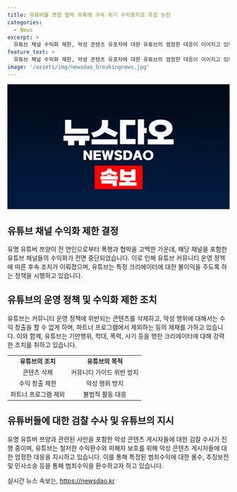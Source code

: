 ```yaml
---
title: 유튜버들 쯔양 협박 의혹에 구속 위기 수익중지로 추징 논란
categories:
  - News
excerpt: >
  유튜브 채널 수익화 제한, 악성 콘텐츠 유포자에 대한 유튜브의 엄정한 대응이 이어지고 있다. 수익화 중단된 사이버 레커 유튜버들은 검찰의 수사에 직면하게 되었는데, 유튜브는 폭력, 협박, 학대 등 부적절한 행위를 보인 크리에이터들에 대해 후속 조치를 취한다고 밝혔다. 이러한 조치에는 광고 게재 중단뿐만 아니라 파트너 프로그램 제외 등이 포함되는데, 또한 커뮤니티 가이드를 위반하는 콘텐츠는 삭제되며, 범죄행위에 대해서는 엄중히 대응할 예정이다. 유명 유튜버 쯔양의 협박 사건을 시작으로 범정부 차원의 대응이 진행되고 있으며, 검찰 총장과 방송통신심의위원장은 엄정 대응을 요구하고 있다.
feature_text: >
  유튜브 채널 수익화 제한, 악성 콘텐츠 유포자에 대한 유튜브의 엄정한 대응이 이어지고 있다. 수익화 중단된 사이버 레커 유튜버들은 검찰의 수사에 직면하게 되었는데, 유튜브는 폭력, 협박, 학대 등 부적절한 행위를 보인 크리에이터들에 대해 후속 조치를 취한다고 밝혔다. 이러한 조치에는 광고 게재 중단뿐만 아니라 파트너 프로그램 제외 등이 포함되는데, 또한 커뮤니티 가이드를 위반하는 콘텐츠는 삭제되며, 범죄행위에 대해서는 엄중히 대응할 예정이다. 유명 유튜버 쯔양의 협박 사건을 시작으로 범정부 차원의 대응이 진행되고 있으며, 검찰 총장과 방송통신심의위원장은 엄정 대응을 요구하고 있다.
image: '/assets/img/newsdao_breakingnews.jpg'
---
```


<p><img src="/assets/img/newsdao_breakingnews.jpg" alt="firstkoreanews 속보" /></p>

<h2 data-ke-size="size26">유튜브 채널 수익화 제한 결정</h2>

<p data-ke-size="size16">유명 유튜버 쯔양이 전 연인으로부터 폭행과 협박을 고백한 가운데, 해당 채널을 포함한 유튜브 채널들의 수익화가 전면 중단되었습니다. 이로 인해 유튜브 커뮤니티 운영 정책에 따른 후속 조치가 이뤄졌으며, 유튜브는 특정 크리에이터에 대한 불이익을 주도록 하는 정책을 시행하고 있습니다.</p>

<h2 data-ke-size="size26">유튜브의 운영 정책 및 수익화 제한 조치</h2>

<p data-ke-size="size16">유튜브는 커뮤니티 운영 정책에 위반되는 콘텐츠를 삭제하고, 악성 행위에 대해서는 수익 창출을 할 수 없게 하며, 파트너 프로그램에서 제외하는 등의 제재를 가하고 있습니다. 이와 함께, 유튜브는 기만행위, 학대, 폭력, 사기 등을 행한 크리에이터에 대해 강력한 조치를 취하고 있습니다.</p>

<table>
  <tr>
    <td style="text-align: center; height: 17px;"><b>유튜브의 조치</b></td>
    <td style="text-align: center; height: 17px;"><b>유튜브의 목적</b></td>
  </tr>
  <tr>
    <td style="text-align: center; height: 17px;">콘텐츠 삭제</td>
    <td style="text-align: center; height: 17px;">커뮤니티 가이드 위반 방지</td>
  </tr>
  <tr>
    <td style="text-align: center; height: 17px;">수익 창출 제한</td>
    <td style="text-align: center; height: 17px;">악성 행위 방지</td>
  </tr>
  <tr>
    <td style="text-align: center; height: 17px;">파트너 프로그램 제외</td>
    <td style="text-align: center; height: 17px;">불법적 활동 대응</td>
  </tr>
</table>

<h2 data-ke-size="size26">유튜버들에 대한 검찰 수사 및 유튜브의 지시</h2>

<p data-ke-size="size16">유명 유튜버 쯔양과 관련된 사안을 포함한 악성 콘텐츠 게시자들에 대한 검찰 수사가 진행 중이며, 유튜브는 철저한 수익환수와 피해자 보호를 위해 악성 콘텐츠 게시자들에 대한 엄정한 대응을 지시하고 있습니다. 이를 통해 특정된 범죄수익에 대한 몰수, 추징보전 및 민사소송 등을 통해 범죄수익을 환수하고자 하고 있습니다.</p>
실시간 뉴스 속보는, <a href="https://newsdao.kr" rel="dofollow">https://newsdao.kr</a>


